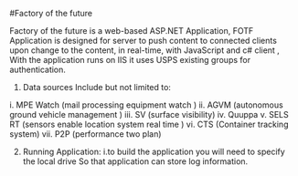 #Factory of the future

Factory of the future is a web-based ASP.NET Application, FOTF Application is designed for server to push content to connected clients upon change to the content, in real-time, with JavaScript and c# client , With the application runs on IIS it uses USPS existing groups for authentication.

1. Data sources Include but not limited to:

  i. MPE Watch (mail processing equipment watch )
  ii. AGVM (autonomous ground vehicle management )
  iii. SV (surface visibility)
  iv. Quuppa
  v. SELS RT (sensors enable location system real time )
  vi. CTS (Container tracking system)
  vii. P2P (performance two plan)

2. Running Application:
  i.to build the application you will need to specify the local drive So that application can store log information.
